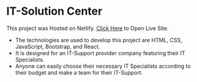 # IT-Solution Center

This project was Hosted on Netlify. [Click Here](https://it-solution-center.netlify.app/) to Open Live Site.

* The technologies are used to develop this project are HTML, CSS, JavaScript, Bootstrap, and React.
* It is designed for an IT-Support provider company featuring their IT Specialists.
* Anyone can easily choose their necessary IT Specialists according to their budget and make a team for their IT-Support.
